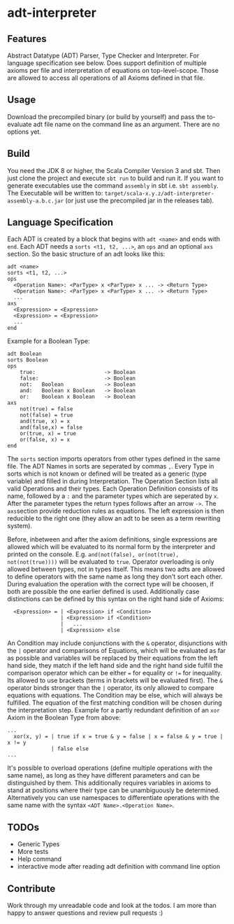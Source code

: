 # adt-interpreter
## Features
Abstract Datatype (ADT) Parser, Type Checker and Interpreter. For language specification see below.
Does support definition of multiple axioms per file and interpretation of 
equations on top-level-scope. Those are allowed to access all operations of all Axioms
defined in that file.

## Usage
Download the precompiled binary (or build by yourself) and pass the to-evaluate adt file name on the command line as an argument. There are no options yet.

## Build
You need the JDK 8 or higher, the Scala Compiler Version 3 and sbt. Then just clone the project and execute `sbt run` to build and run it.
If you want to generate executables use the command `assembly` in sbt i.e. `sbt assembly`.
The Executable will be written to: 
`target/scala-x.y.z/adt-interpreter-assembly-a.b.c.jar` (or just use the precompiled jar in the releases tab).

## Language Specification
Each ADT is created by a block that begins with `adt <name>` and ends with `end`.
Each ADT needs a `sorts <t1, t2, ...>`, an `ops` and an optional `axs` section.
So the basic structure of an adt looks like this:
``` 
adt <name>
sorts <t1, t2, ...>
ops
  <Operation Name>: <ParType> x <ParType> x ... -> <Return Type>
  <Operation Name>: <ParType> x <ParType> x ... -> <Return Type>
  ...
axs
  <Expression> = <Expression>
  <Expression> = <Expression>
  ...
end
```
Example for a Boolean Type:
```
adt Boolean
sorts Boolean
ops
    true:                      -> Boolean
    false:                     -> Boolean
    not:   Boolean             -> Boolean
    and:   Boolean x Boolean   -> Boolean
    or:    Boolean x Boolean   -> Boolean
axs
    not(true) = false
    not(false) = true
    and(true, x) = x
    and(false,x) = false
    or(true, x) = true
    or(false, x) = x
end
```
The ``sorts`` section imports operators from other types defined in the same file. The ADT Names in sorts are seperated by commas `,`.
Every Type in sorts which is not known or defined will be treated as a generic (type variable) and filled in during Interpretation.
The Operation Section lists all valid Operations and their types. Each Operation Definition consists of its name, followed by a `:` and the parameter types which are seperated by ` x `. After the parameter types the return types follows after an arrow `->`.
The ``axs``section provide reduction rules as equations. The left expression is then reducible to the right one (they allow an adt to be seen as a term rewriting system). 

Before, inbetween and after the axiom definitions, single expressions are allowed which will be evaluated to its normal form by the interpreter and printed on the console.
E.g. ``and(not(false), or(not(true), not(not(true))))`` will be evaluated to ``true``.
Operator overloading is only allowed between types, not in types itself. This means two adts are allowed to define operators with the same name as long they don't sort each other. During evaluation the operation with the correct type will be choosen, if both are possible the one earlier defined is used. Additionally case distinctions can be defined by this syntax on the right hand side of Axioms:
```
  <Expression> = | <Expression> if <Condition>
                 | <Expression> if <Condition>
                 |   ...
                 | <Expression> else
```
An Condition may include conjunctions with the `&` operator, disjunctions with the `|` operator and comparisons of Equations, which will be evaluated as far as possible and variables will be replaced by their equations from the left hand side, they match if the left hand side and the right hand side fulfill the comparison operator which can be either `=` for equality or `!=` for inequality. Its allowed to use brackets (terms in brackets will be evaluated first). The `&` operator binds stronger than the `|` operator, its only allowed to compare equations with equations.
The Condition may be else, which will always be fulfilled. The equation of the first matching condition will be chosen during the interpretation step.
Example for a partly redundant definition of an `xor` Axiom in the Boolean Type from above:
```
...
  xor(x, y) = | true if x = true & y = false | x = false & y = true | x != y
              | false else
...
```
It's possible to overload operations (define multiple operations with the same name), as long as they have different parameters and can be distinguished by them. This additionally requires variables in axioms to stand at positions where their type can be unambiguously be determined. Alternatively you can use namespaces
to differentiate operations with the same name with the syntax `<ADT Name>.<Operation Name>`.

## TODOs
 - Generic Types
 - More tests
 - Help command
 - interactive mode after reading adt definition with command line option

## Contribute
Work through my unreadable code and look at the todos. I am more than happy to answer questions and review pull requests :)
